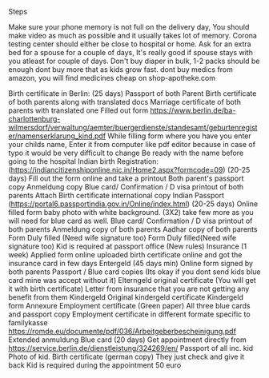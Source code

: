 Steps 
	
Make sure your phone memory is not full on the delivery day, You should make video as much as possible and it usually takes lot of memory. 
Corona testing center should either be close to hospital or home. 
Ask for an extra bed for a spouse for a couple of days, It's really good if spouse stays with you atleast for couple of days.
Don't buy diaper in bulk, 1-2 packs should be enough dont buy more that as kids grow fast. 
dont buy medics from amazon, you will find medicines cheap on  shop-apotheke.com 

Birth certificate in Berlin: (25 days)
Passport of both Parent
Birth certificate of both parents along with translated docs
Marriage certificate of both parents with translated one
Filled out form https://www.berlin.de/ba-charlottenburg-wilmersdorf/verwaltung/aemter/buergerdienste/standesamt/geburtenregister/namenserklarung_kind.pdf
While filling form where you have you enter your childs name, Enter it from computer like pdf editor because in case of typo it would be very difficult to change
Be ready with the name before going to the hospital 
Indian birth Registration: (https://indiancitizenshiponline.nic.in/Home2.aspx?formcode=09) (20-25 days)
Fill out the form online and take a printout
Both parent's passport copy
Anmeldung copy
Blue card/ Confirmation / D visa printout of both parents
Attach Birth certificate international copy 
Indian Passport (https://portal6.passportindia.gov.in/Online/index.html) (20-25 days)
Online filled form 
baby photo with white background. (3X2) take few more as you will need for blue card as well.
Blue card/ Confirmation / D visa printout of both parents
Anmeldung copy of both parents
Aadhar copy of both parents
Form Duly filled (Need wife signature too)
Form Duly filled(Need wife signature too)
Kid is required at passport office (New rules) 
Insurance (1 week)
Applied form online 
uploaded birth certificate online and got the insurance card in few days
Entergeld (45 days min)
Online form signed by both parents
Passport / Blue card copies (Its okay if you dont send kids blue card mine was accept without it)
Elterngeld original certificate (You will get it with birth certificate)
Letter from insurance that you are not getting any benefit from them
Kindergeld
Original kindergeld certificate
Kindergeld form
Annexure 
Employment certificate (Green paper)
All three blue cards and passport copy
Employment certificate in different formate specific to familykasse https://romde.eu/documente/pdf/036/Arbeitgeberbescheinigung.pdf
Extended anmuldung 
Blue card (20 days)
Get appointment directly from https://service.berlin.de/dienstleistung/324269/en/
Passport of all inc. kid
Photo of kid. 
Birth certificate (german copy) They just check and give it back
Kid is required during the appointment 
50 euro 
